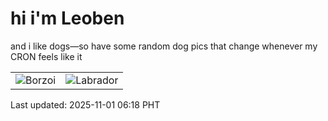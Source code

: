 # hi i'm Leoben

and i like dogs—so have some random dog pics that change whenever my CRON feels like it

|  |  |
|--------|----------|
| ![Borzoi](https://random-dog-vercel.vercel.app/api/random-borzoi?v=1761949120) | ![Labrador](https://random-dog-vercel.vercel.app/api/random-labrador?v=1761949120) |

Last updated: 2025-11-01 06:18 PHT
